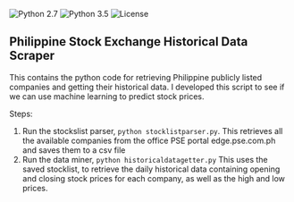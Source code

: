 ![Python 2.7](https://img.shields.io/badge/python-2.7-blue.svg)
![Python 3.5](https://img.shields.io/badge/python-3.5-blue.svg)
![License](https://img.shields.io/badge/license-MIT%20License-blue.svg)
## Philippine Stock Exchange Historical Data Scraper

This contains the python code for retrieving Philippine publicly listed companies and getting their historical data.
I developed this script to see if we can use machine learning to predict stock prices.

Steps:
1. Run the stockslist parser, `python stocklistparser.py`. 
   This retrieves all the available companies from the office PSE portal edge.pse.com.ph and saves them to a csv file
2. Run the data miner, `python historicaldatagetter.py`
   This uses the saved stocklist, to retrieve the daily historical data containing opening and closing stock prices for each company, as well as the high and low prices.

